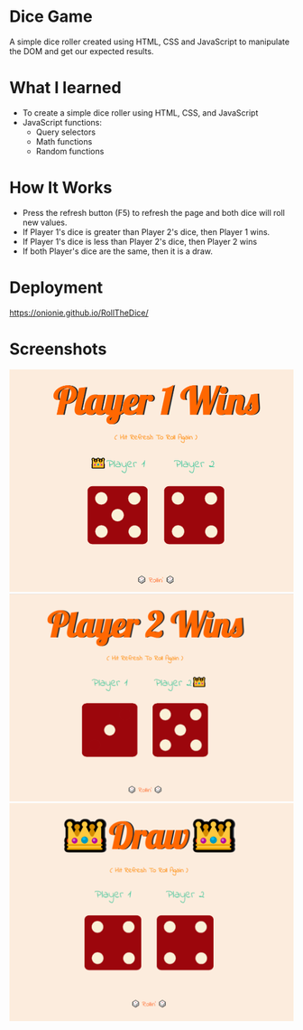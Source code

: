 # Dice Game
A simple dice roller created using HTML, CSS and JavaScript to manipulate the DOM and get our expected results.

# What I learned
- To create a simple dice roller using HTML, CSS, and JavaScript
- JavaScript functions:
	- Query selectors
	- Math functions 
	- Random functions

# How It Works
- Press the refresh button (F5) to refresh the page and both dice will roll new values.
- If Player 1's dice is greater than Player 2's dice, then Player 1 wins.
- If Player 1's dice is less than Player 2's dice, then Player 2 wins
- If both Player's dice are the same, then it is a draw.

# Deployment
https://onionie.github.io/RollTheDice/

# Screenshots
<img src = "https://github.com/Onionie/RollTheDice/blob/main/images/p1w.PNG">
<img src = "https://github.com/Onionie/RollTheDice/blob/main/images/p2w.PNG">
<img src = "https://github.com/Onionie/RollTheDice/blob/main/images/draw.PNG">


